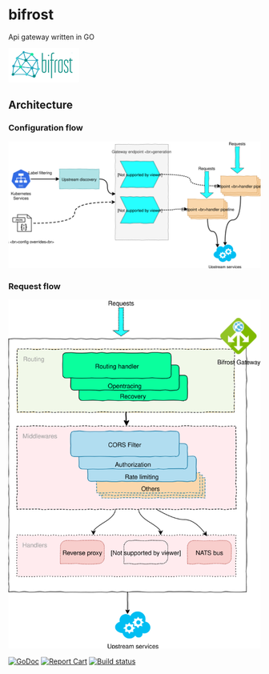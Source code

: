# bifrost
Api gateway written in GO

![](assets/bifrostinline.png)

## Architecture

### Configuration flow
![](assets/configuration_flow.svg)

### Request flow
![](assets/requests_flow.svg)

[![GoDoc](https://godoc.org/github.com/osstotalsoft/bifrost?status.svg)](https://godoc.org/github.com/osstotalsoft/bifrost)
[![Report Cart](https://goreportcard.com/badge/osstotalsoft/bifrost)](http://goreportcard.com/report/osstotalsoft/bifrost) 
[![Build status](https://abilauca.visualstudio.com/Bifrost/_apis/build/status/Bifrost-Master)](https://abilauca.visualstudio.com/Bifrost/_build/latest?definitionId=47)

